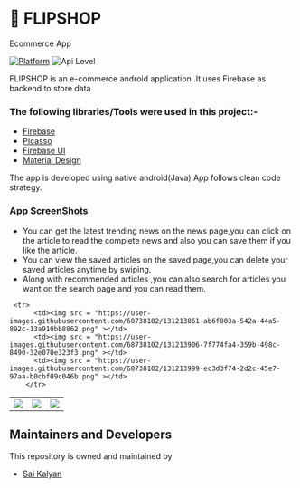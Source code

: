 
#  📰 **FLIPSHOP**
         
   Ecommerce App

[![Platform](https://img.shields.io/badge/platform-android-blue.svg)](http://developer.android.com/index.html)
![Api Level](https://img.shields.io/badge/Min%20API%20Level-21-important)


FLIPSHOP is an e-commerce android application .It uses Firebase as backend to store data.

### The following libraries/Tools were used in this project:-

 - [Firebase](https://firebase.google.com/docs/build)
 - [Picasso](https://github.com/square/picasso)
 - [Firebase UI](https://github.com/firebase/FirebaseUI-Android)
 - [Material Design](https://material.io/develop/android)
 

 

The app is developed using native android(Java).App follows clean code strategy.

### App ScreenShots 

* You can get the latest trending news on the news page,you can click on the article to read the complete news and also you can save them if you like the article.
* You can view the saved articles on the saved page,you can delete your saved articles anytime by swiping.
* Along with recommended articles ,you can also search for articles you want on the search page and you can read them.

<table>
        <tr>
          <td><img src = "https://user-images.githubusercontent.com/68738102/131213769-dc8d57d0-0ab4-48ea-9891-697457925a73.png" ></td>
          <td><img src = "https://user-images.githubusercontent.com/68738102/131213804-4d994c66-6d86-4c73-b74f-561669516e73.png" ></td>
          <td><img src = "https://user-images.githubusercontent.com/68738102/131213818-33f1e591-cd2f-4b10-be79-9df9fea662e0.png" ></td>
        </tr>
  
     <tr>
          <td><img src = "https://user-images.githubusercontent.com/68738102/131213861-ab6f803a-542a-44a5-892c-13a910bb8862.png" ></td>
          <td><img src = "https://user-images.githubusercontent.com/68738102/131213906-7f774fa4-359b-498c-8490-32e070e323f3.png" ></td>
          <td><img src = "https://user-images.githubusercontent.com/68738102/131213999-ec3d3f74-2d2c-45e7-97aa-b0cbf09c046b.png" ></td>
        </tr>
</table>




## Maintainers and Developers

This repository is owned and maintained by 
 * [Sai Kalyan](https://github.com/kalyan4812)
